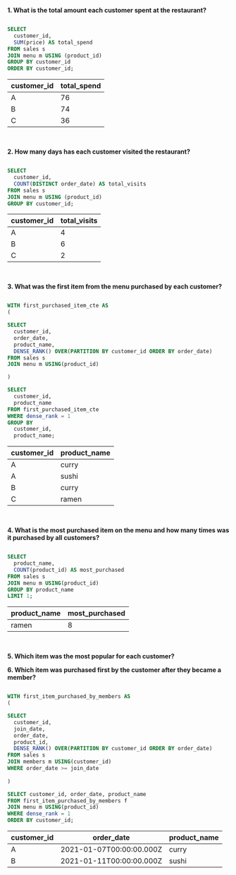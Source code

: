 **1. What is the total amount each customer spent at the restaurant?**

````sql

SELECT 
  customer_id, 
  SUM(price) AS total_spend
FROM sales s 
JOIN menu m USING (product_id)
GROUP BY customer_id
ORDER BY customer_id;

````

| customer_id | total_spend |
| ----------- | ----------- |
| A           | 76          |
| B           | 74          |
| C           | 36          |

<br/>

 **2. How many days has each customer visited the restaurant?**

````sql

SELECT 
  customer_id, 
  COUNT(DISTINCT order_date) AS total_visits
FROM sales s 
JOIN menu m USING (product_id)
GROUP BY customer_id;

````

| customer_id | total_visits |
| ----------- | ------------ |
| A           | 4            |
| B           | 6            |
| C           | 2            |

<br/>

**3. What was the first item from the menu purchased by each customer?**

````sql

WITH first_purchased_item_cte AS
(

SELECT 
  customer_id, 
  order_date, 
  product_name, 
  DENSE_RANK() OVER(PARTITION BY customer_id ORDER BY order_date)
FROM sales s
JOIN menu m USING(product_id)

)

SELECT 
  customer_id,
  product_name
FROM first_purchased_item_cte
WHERE dense_rank = 1
GROUP BY 
  customer_id, 
  product_name;

````

| customer_id | product_name |
| ----------- | ------------ |
| A           | curry        |
| A           | sushi        |
| B           | curry        |
| C           | ramen        |

<br/>

**4. What is the most purchased item on the menu and how many times was it purchased by all customers?**

````sql

SELECT 
  product_name,
  COUNT(product_id) AS most_purchased
FROM sales s
JOIN menu m USING(product_id)
GROUP BY product_name
LIMIT 1;

````

| product_name | most_purchased |
| ------------ | -------------- |
| ramen        | 8              |

<br/>

**5. Which item was the most popular for each customer?**

**6. Which item was purchased first by the customer after they became a member?**

````sql

WITH first_item_purchased_by_members AS
(

SELECT 
  customer_id,
  join_date,
  order_date,
  product_id,
  DENSE_RANK() OVER(PARTITION BY customer_id ORDER BY order_date)
FROM sales s
JOIN members m USING(customer_id)
WHERE order_date >= join_date
  
)

SELECT customer_id, order_date, product_name
FROM first_item_purchased_by_members f
JOIN menu m USING(product_id)
WHERE dense_rank = 1
ORDER BY customer_id;

````

| customer_id | order_date               | product_name |
| ----------- | ------------------------ | ------------ |
| A           | 2021-01-07T00:00:00.000Z | curry        |
| B           | 2021-01-11T00:00:00.000Z | sushi        |
